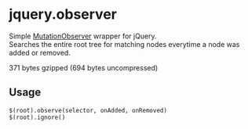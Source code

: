 jquery.observer
=======

Simple [MutationObserver](https://developer.mozilla.org/en-US/docs/Web/API/MutationObserver) wrapper for jQuery.  
Searches the entire root tree for matching nodes everytime a node was added or removed.  

371 bytes gzipped (694 bytes uncompressed)

## Usage

`$(root).observe(selector, onAdded, onRemoved)`  
`$(root).ignore()`